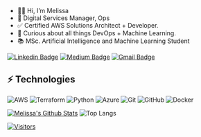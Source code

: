 - 👋🏼 Hi, I’m Melissa
- 💼 Digital Services Manager, Ops
- ✅ Certified AWS Solutions Architect + Developer.
- 👀 Curious about all things DevOps + Machine Learning.
- 📚 MSc. Artificial Intelligence and Machine Learning Student
<!---
melissacharles/melissacharles is a ✨ special ✨ repository because its `README.md` (this file) appears on your GitHub profile.
You can click the Preview link to take a look at your changes.
--->
[![Linkedin Badge](https://img.shields.io/badge/-Melissa%20Charles-blue?style=flat-square&logo=Linkedin&logoColor=white&link=https://www.linkedin.com/in/melissawcharles/)](https://www.linkedin.com/in/melissawcharles/)
[![Medium Badge](https://img.shields.io/badge/Melissa%20Charles-12100E?style=flat-square&logo=medium&logoColor=white&link=https://medium.com/@melissacharles.py/)](https://medium.com/@melissacharles.py/)
[![Gmail Badge](https://img.shields.io/badge/-melissacharles.py@gmail.com-c14438?style=flat-square&logo=Gmail&logoColor=white&link=mailto:melissacharles.py@gmail.com)](mailto:Melissacharles.py@Gmail.com.com)


## ⚡ Technologies
![AWS](https://img.shields.io/badge/AWS-%23FF9900.svg?style=for-the-badge&logo=amazon-aws&logoColor=white)
![Terraform](https://img.shields.io/badge/terraform-%235835CC.svg?style=for-the-badge&logo=terraform&logoColor=white)
![Python](https://img.shields.io/badge/python-3670A0?style=for-the-badge&logo=python&logoColor=ffdd54)
![Azure](https://img.shields.io/badge/azure-%230072C6.svg?style=for-the-badge&logo=microsoftazure&logoColor=white)
![Git](https://img.shields.io/badge/git-%23F05033.svg?style=for-the-badge&logo=git&logoColor=white)
![GitHub](https://img.shields.io/badge/github-%23121011.svg?style=for-the-badge&logo=github&logoColor=white)
![Docker](https://img.shields.io/badge/docker-%230db7ed.svg?style=for-the-badge&logo=docker&logoColor=white)

[![Melissa's Github Stats](https://github-readme-stats.vercel.app/api?username=melissacharles)](https://github.com/melissacharles/github-readme-stats)
![Top Langs](https://github-readme-stats.vercel.app/api/top-langs/?username=MelissaCharles&hide=TeX&layout=compact)

[![Visitors](https://api.visitorbadge.io/api/visitors?path=MelissaCharles%2MelissaCharles&label=VISITORS&countColor=%23263759)](https://visitorbadge.io/status?path=MelissaCharles%2FMelissaCharles)
